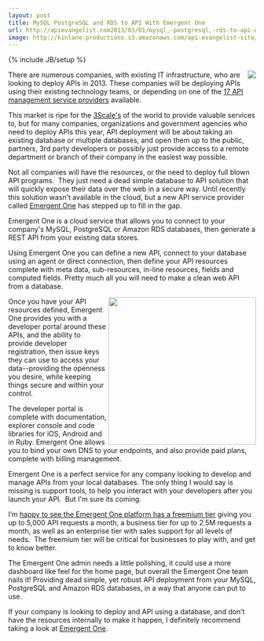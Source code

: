 ```yaml
---
layout: post
title: MySQL PostgreSQL and RDS to API With Emergent One
url: http://apievangelist.com2013/03/01/mysql,-postgresql,-rds-to-api-with-emergent-one/
image: http://kinlane-productions.s3.amazonaws.com/api-evangelist-site/blog/emergent-one-logo-horizontal.png
---
```

{% include JB/setup %}<p>
     <a href="http://www.emergentone.com/" target="_blank"><img src="https://s3.amazonaws.com/kinlane-productions/api-service-providers/emergent-one/emergent-one-logo-horizontal.png"  align="right" /></a>
</p>
<p>
     There are numerous companies, with existing IT infrastructure, who are looking to deploy APIs in 2013. These companies will be deploying APIs using their existing technology teams, or depending on one of the <a href="/serviceproviders/">17 API management service providers</a> available.
</p>
<p>
     This market is ripe for the <a title="3Scale" href="http://3scale.net">3Scale's</a> of the world to provide valuable services to, but for many companies, organizations and government agencies who need to deploy APIs this year, API deployment will be about taking an existing database or multiple databases, and open them up to the public, partners, 3rd party developers or possibly just provide access to a remote department or branch of their company in the easiest way possible.
</p>
<p>
     Not all companies will have the resources, or the need to deploy full blown API programs.  They just need a dead simple database to API solution that will quickly expose their data over the web in a secure way. Until recently this solution wasn’t available in the cloud, but a new API service provider called <a href="http://www.emergentone.com/" target="_blank">Emergent One</a> has stepped up to fill in the gap.
</p>
<p>
     Emergent One is a cloud service that allows you to connect to your company's MySQL, PostgreSQL or Amazon RDS databases, then generate a REST API from your existing data stores.
</p>
<p>
     Using Emergent One you can define a new API, connect to your database using an agent or direct connection, then define your API resources complete with meta data, sub-resources, in-line resources, fields and computed fields. Pretty much all you will need to make a clean web API from a database.
</p>
<p>
     <a href="http://www.emergentone.com/" target="_blank"><img src="https://s3.amazonaws.com/kinlane-productions/api-service-providers/emergent-one/emergent-one-api-resources-from-database.png"  width="300" align="right" /></a>
</p>
<p>
     Once you have your API resources defined, Emergent One provides you with a developer portal around these APIs, and the ability to provide developer registration, then issue keys they can use to access your data--providing the openness you desire, while keeping things secure and within your control.
</p>
<p>
     The developer portal is complete with documentation, explorer console and code libraries for iOS, Android and in Ruby. Emergent One allows you to bind your own DNS to your endpoints, and also provide paid plans, complete with billing management.
</p>
<p>
     Emergent One is a perfect service for any company looking to develop and manage APIs from your local databases. The only thing I would say is missing is support tools, to help you interact with your developers after you launch your API.  But I'm sure its coming.
</p>
<p>
     I’m <a href="http://apievangelist.com/2013/01/17/api-management-platform-emergent-one-launches-free-tier/">happy to see the Emergent One platform has a freemium tier</a> giving you up to 5,000 API requests a month, a business tier for up to 2.5M requests a month, as well as an enterprise tier with sales support for all levels of needs.  The freemium tier will be critical for businesses to play with, and get to know better.
</p>
<p>
     The Emergent One admin needs a little polishing, it could use a more dashboard like feel for the home page, but overall the Emergent One team nails it! Providing dead simple, yet robust API deployment from your MySQL, PostgreSQL and Amazon RDS databases, in a way that anyone can put to use.
</p>
<p>
     If your company is looking to deploy and API using a database, and don’t have the resources internally to make it happen, I definitely recommend taking a look at <a href="http://www.emergentone.com/" target="_blank">Emergent One</a>.
</p>
